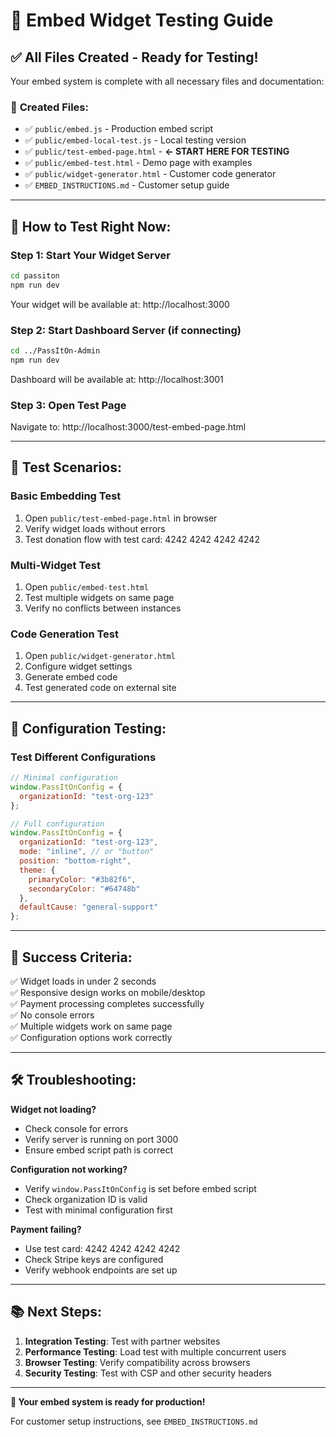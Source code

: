 # 🧪 Embed Widget Testing Guide

## ✅ **All Files Created - Ready for Testing!**

Your embed system is complete with all necessary files and documentation:

### 📁 **Created Files:**
- ✅ `public/embed.js` - Production embed script
- ✅ `public/embed-local-test.js` - Local testing version  
- ✅ `public/test-embed-page.html` - **← START HERE FOR TESTING**
- ✅ `public/embed-test.html` - Demo page with examples
- ✅ `public/widget-generator.html` - Customer code generator
- ✅ `EMBED_INSTRUCTIONS.md` - Customer setup guide

---

## 🚀 **How to Test Right Now:**

### **Step 1: Start Your Widget Server**
```bash
cd passiton
npm run dev
```
Your widget will be available at: http://localhost:3000

### **Step 2: Start Dashboard Server (if connecting)**
```bash
cd ../PassItOn-Admin
npm run dev
```
Dashboard will be available at: http://localhost:3001

### **Step 3: Open Test Page**
Navigate to: http://localhost:3000/test-embed-page.html

---

## 🧪 **Test Scenarios:**

### **Basic Embedding Test**
1. Open `public/test-embed-page.html` in browser
2. Verify widget loads without errors
3. Test donation flow with test card: 4242 4242 4242 4242

### **Multi-Widget Test**
1. Open `public/embed-test.html`
2. Test multiple widgets on same page
3. Verify no conflicts between instances

### **Code Generation Test**
1. Open `public/widget-generator.html`
2. Configure widget settings
3. Generate embed code
4. Test generated code on external site

---

## 🔧 **Configuration Testing:**

### **Test Different Configurations**
```javascript
// Minimal configuration
window.PassItOnConfig = {
  organizationId: "test-org-123"
};

// Full configuration
window.PassItOnConfig = {
  organizationId: "test-org-123",
  mode: "inline", // or "button"
  position: "bottom-right",
  theme: {
    primaryColor: "#3b82f6",
    secondaryColor: "#64748b"
  },
  defaultCause: "general-support"
};
```

---

## 🎯 **Success Criteria:**

✅ Widget loads in under 2 seconds  
✅ Responsive design works on mobile/desktop  
✅ Payment processing completes successfully  
✅ No console errors  
✅ Multiple widgets work on same page  
✅ Configuration options work correctly  

---

## 🛠️ **Troubleshooting:**

**Widget not loading?**
- Check console for errors
- Verify server is running on port 3000
- Ensure embed script path is correct

**Configuration not working?**
- Verify `window.PassItOnConfig` is set before embed script
- Check organization ID is valid
- Test with minimal configuration first

**Payment failing?**
- Use test card: 4242 4242 4242 4242
- Check Stripe keys are configured
- Verify webhook endpoints are set up

---

## 📚 **Next Steps:**

1. **Integration Testing**: Test with partner websites
2. **Performance Testing**: Load test with multiple concurrent users  
3. **Browser Testing**: Verify compatibility across browsers
4. **Security Testing**: Test with CSP and other security headers

---

**🎉 Your embed system is ready for production!** 

For customer setup instructions, see `EMBED_INSTRUCTIONS.md`